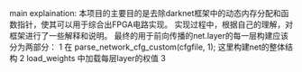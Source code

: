 main explaination:
本项目的主要目的是去除darknet框架中的动态内存分配和函数指针，使其可以用于综合出FPGA电路实现。
实现过程中，根据自己的理解，对框架进行了一些解释和说明。
最终的用于前向传播的net.layer的每一层构建应该分为两部分：
1	在 parse_network_cfg_custom(cfgfile, 1); 这里构建net的整体结构
2	load_weights 中加载每层layer的权值
3	